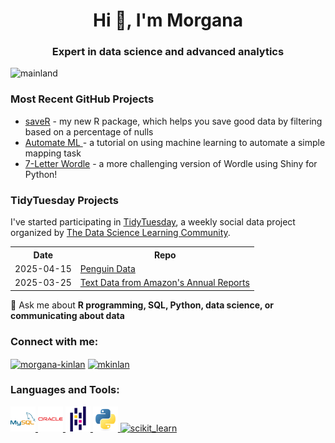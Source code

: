 <h1 align="center">Hi 👋, I'm Morgana</h1>
<h3 align="center">Expert in data science and advanced analytics</h3>

<p align="left"> <img src="https://komarev.com/ghpvc/?username=mainland&label=Profile%20views&color=0e75b6&style=flat" alt="mainland" /> </p>

<h3>Most Recent GitHub Projects</h3>
<ul>
<li><a href="https://github.com/mkinlan/saveR" target="_blank">saveR</a> -  my new R package, which helps you save good data by filtering based on a percentage of nulls</li>
<li><a href="https://github.com/mkinlan/automate_ML" target="_blank">Automate ML </a> - a tutorial on using machine learning to automate a simple mapping task</li>
<li><a href="https://github.com/mkinlan/7_letter_wordle" target="_blank">7-Letter Wordle</a> - a more challenging version of Wordle using Shiny for Python!</li>
</ul>

<h3>TidyTuesday Projects</h3>

<p>I've started participating in <a href="https://github.com/rfordatascience/tidytuesday/blob/main/README.md" target="_blank">TidyTuesday</a>, a weekly social data project organized by <a href="https://dslc.io" target="_blank">The Data Science Learning Community</a>.  
</p>  

<table>
  <tr>
    <th>Date</th>
    <th>Repo</th>
  </tr>
  <tr>
    <td>2025-04-15</td>
    <td><a href="https://github.com/mkinlan/tidy-tuesday/tree/main/2025-04-15" target="_blank">Penguin Data</a></td>
  </tr> 
  <tr>
    <td>2025-03-25</td>
    <td><a href="https://github.com/mkinlan/amazon_annual_reports" target="_blank">Text Data from Amazon's Annual Reports</a></td>
  </tr>
</table>

💬 Ask me about **R programming, SQL, Python, data science, or communicating about data**

<h3 align="left">Connect with me:</h3>
<p align="left">
<a href="https://linkedin.com/in/morgana-kinlan" target="blank"><img align="center" src="https://raw.githubusercontent.com/rahuldkjain/github-profile-readme-generator/master/src/images/icons/Social/linked-in-alt.svg" alt="morgana-kinlan" height="30" width="40" /></a>
<a href="https://www.leetcode.com/mkinlan" target="blank"><img align="center" src="https://raw.githubusercontent.com/rahuldkjain/github-profile-readme-generator/master/src/images/icons/Social/leet-code.svg" alt="mkinlan" height="30" width="40" /></a>
</p>

<h3 align="left">Languages and Tools:</h3>
<p align="left"> <a href="https://www.mysql.com/" target="_blank" rel="noreferrer"> <img src="https://raw.githubusercontent.com/devicons/devicon/master/icons/mysql/mysql-original-wordmark.svg" alt="mysql" width="40" height="40"/> </a> <a href="https://www.oracle.com/" target="_blank" rel="noreferrer"> <img src="https://raw.githubusercontent.com/devicons/devicon/master/icons/oracle/oracle-original.svg" alt="oracle" width="40" height="40"/> </a> <a href="https://pandas.pydata.org/" target="_blank" rel="noreferrer"> <img src="https://raw.githubusercontent.com/devicons/devicon/2ae2a900d2f041da66e950e4d48052658d850630/icons/pandas/pandas-original.svg" alt="pandas" width="40" height="40"/> </a> <a href="https://www.python.org" target="_blank" rel="noreferrer"> <img src="https://raw.githubusercontent.com/devicons/devicon/master/icons/python/python-original.svg" alt="python" width="40" height="40"/> </a> <a href="https://scikit-learn.org/" target="_blank" rel="noreferrer"> <img src="https://upload.wikimedia.org/wikipedia/commons/0/05/Scikit_learn_logo_small.svg" alt="scikit_learn" width="40" height="40"/> </a> </p>
